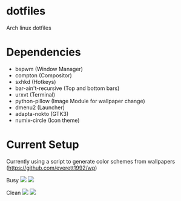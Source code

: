 # dotfiles
Arch linux dotfiles

# Dependencies
- bspwm (Window Manager) 
- compton (Compositor)
- sxhkd (Hotkeys)
- bar-ain't-recursive (Top and bottom bars)
- urxvt (Terminal)
- python-pillow (Image Module for wallpaper change)
- dmenu2 (Launcher)
- adapta-nokto (GTK3)
- numix-circle (Icon theme)

# Current Setup
Currently using a script to generate color schemes from wallpapers (https://github.com/everett1992/wp)

Busy
<img src="http://i.imgur.com/0OqQ2Ro.png" />
<img src="http://i.imgur.com/pxRSk9B.png" />

Clean
<img src="http://i.imgur.com/SXJckm3.jpg" />
<img src="http://i.imgur.com/rwtlaQN.jpg" />
